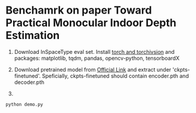 # Benchamrk on paper Toward Practical Monocular Indoor Depth Estimation

1. Download InSpaceType eval set. Install [torch and torchivsion](https://pytorch.org/get-started/previous-versions/) and packages: matplotlib, tqdm, pandas, opencv-python, tensorboardX

2. Download pretrained model from [Official Link](https://drive.google.com/file/d/1kLJBuMOf0xSpYq7DtxnPpBTxMwW0ylGm/view?usp=sharing) and extract under 'ckpts-finetuned'. Speficially, ckpts-finetuned should contain encoder.pth and decoder.pth 

3.

  ```
  python demo.py
  ```

